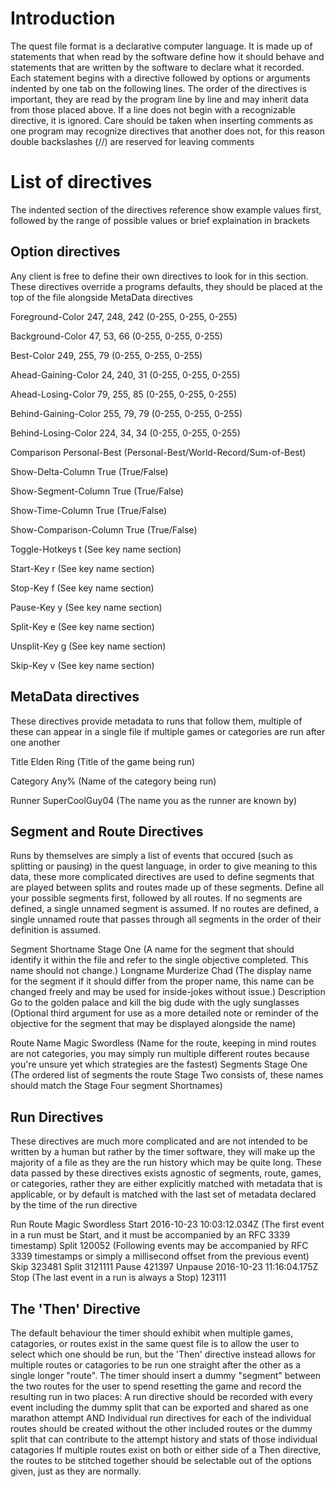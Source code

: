 Introduction
============
The quest file format is a declarative computer language. It is made up
of statements that when read by the software define how it should behave and
statements that are written by the software to declare what it recorded.
Each statement begins with a directive followed by options or arguments indented
by one tab on the following lines.
The order of the directives is important, they are read by the program
line by line and may inherit data from those placed above.
If a line does not begin with a recognizable directive, it is ignored.
Care should be taken when inserting comments as one program may recognize
directives that another does not, for this reason double backslashes (//) are
reserved for leaving comments

List of directives
==================
The indented section of the directives reference show example values first,
followed by the range of possible values or brief explaination in brackets

Option directives
-----------------
Any client is free to define their own directives to look for in this section.
These directives override a programs defaults, they should be placed at the
top of the file alongside MetaData directives

Foreground-Color
	247, 248, 242   (0-255, 0-255, 0-255)

Background-Color
	47, 53, 66      (0-255, 0-255, 0-255)

Best-Color
	249, 255, 79    (0-255, 0-255, 0-255)

Ahead-Gaining-Color
	24, 240, 31     (0-255, 0-255, 0-255)

Ahead-Losing-Color
	79, 255, 85     (0-255, 0-255, 0-255)

Behind-Gaining-Color
	255, 79, 79     (0-255, 0-255, 0-255)

Behind-Losing-Color
	224, 34, 34     (0-255, 0-255, 0-255)

Comparison
	Personal-Best   (Personal-Best/World-Record/Sum-of-Best)

Show-Delta-Column
	True            (True/False)

Show-Segment-Column
	True            (True/False)

Show-Time-Column
	True            (True/False)

Show-Comparison-Column
	True            (True/False)

Toggle-Hotkeys
	t               (See key name section)

Start-Key
	r               (See key name section)

Stop-Key
	f               (See key name section)

Pause-Key
	y               (See key name section)

Split-Key
	e               (See key name section)

Unsplit-Key
	g               (See key name section)

Skip-Key
	v               (See key name section)

MetaData directives
---------------
These directives provide metadata to runs that follow them,
multiple of these can appear in a single file if multiple
games or categories are run after one another

Title
	Elden Ring      (Title of the game being run)

Category
	Any%            (Name of the category being run)

Runner
	SuperCoolGuy04  (The name you as the runner are known by)

Segment and Route Directives
----------------------------
Runs by themselves are simply a list of events that occured
(such as splitting or pausing) in the quest language, in order to give meaning
to this data, these more complicated directives are used to define segments
that are played between splits and routes made up of these segments.
Define all your possible segments first, followed by all routes.
If no segments are defined, a single unnamed segment is assumed.
If no routes are defined, a single unnamed route that passes through all
segments in the order of their definition is assumed.

Segment
	Shortname
		Stage One       (A name for the segment that should identify it
	                 	 within the file and refer to the single 
				 objective completed.
				 This name should not change.)
	Longname
		Murderize Chad  (The display name for the segment if it should
	                 	 differ from the proper name, this name can be
				 changed freely and may be used for
				 inside-jokes without issue.)
	Description
		Go to the golden palace and kill
		the big dude with the ugly sunglasses
		                (Optional third argument for use as a more
				 detailed note or reminder of the objective
				 for the segment that may be displayed
				 alongside the name)
	
Route
	Name
		Magic Swordless (Name for the route, keeping in mind routes
		                 are not categories, you may simply run
				 multiple different routes because you're unsure
				 yet which strategies are the fastest)
	Segments
		Stage One       (The ordered list of segments the route
		Stage Two        consists of, these names should match the
		Stage Four       segment Shortnames)

Run Directives
--------------
These directives are much more complicated and are not intended to be written
by a human but rather by the timer software, they will make up the majority
of a file as they are the run history which may be quite long.
These data passed by these directives exists agnostic of segments, route, games,
or categories, rather they are either explicitly matched with metadata that is
applicable, or by default is matched with the last set of metadata declared by
the time of the run directive

Run
	Route
		Magic Swordless
	Start
		2016-10-23 10:03:12.034Z
		                (The first event in a run must be Start, and it
				 must be accompanied by an RFC 3339 timestamp)
	Split
		120052          (Following events may be accompanied by
		                 RFC 3339 timestamps or simply a millisecond
				 offset from the previous event)
	Skip
		323481
	Split
		3121111
	Pause
		421397
	Unpause
		2016-10-23 11:16:04.175Z
	Stop                   (The last event in a run is always a Stop)
		123111

The 'Then' Directive
------------------
The default behaviour the timer should exhibit when multiple games, catagories,
or routes exist in the same quest file is to allow the user to select
which one should be run, but the 'Then' directive instead allows for multiple
routes or catagories to be run one straight after the other as a single longer
"route". The timer should insert a dummy "segment" between the two routes for
the user to spend resetting the game and record the resulting run in two places:
A run directive should be recorded with every event including the dummy split
that can be exported and shared as one marathon attempt
AND
Individual run directives for each of the individual routes should be created
without the other included routes or the dummy split that can contribute to the
attempt history and stats of those individual catagories
If multiple routes exist on both or either side of a Then directive, the routes
to be stitched together should be selectable out of the options given, just as
they are normally.
